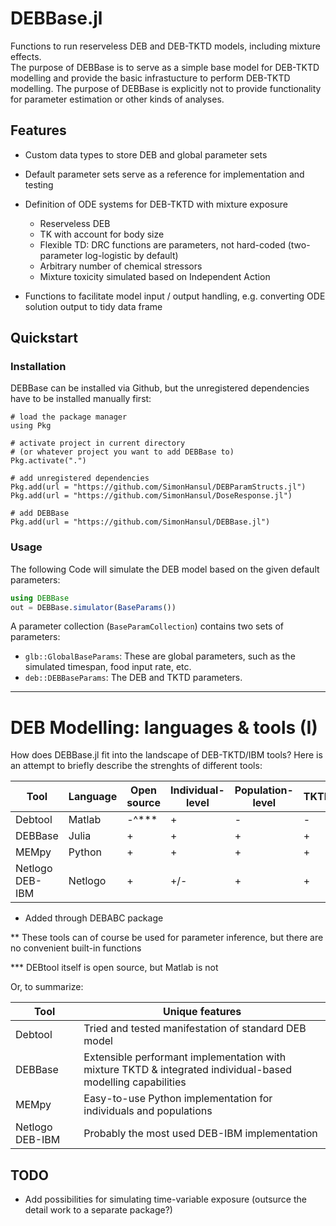 # DEBBase.jl 

Functions to run reserveless DEB and DEB-TKTD models, including mixture effects. <br>
The purpose of DEBBase is to serve as a simple base model for DEB-TKTD modelling and provide 
the basic infrastucture to perform DEB-TKTD modelling. 
The purpose of DEBBase is explicitly not to provide functionality for parameter estimation or other kinds of analyses. 

## Features

- Custom data types to store DEB and global parameter sets
- Default parameter sets serve as a reference for implementation and testing
- Definition of ODE systems for DEB-TKTD with mixture exposure
    - Reserveless DEB 
    - TK with account for body size
    - Flexible TD: DRC functions are parameters, not hard-coded (two-parameter log-logistic by default)
    - Arbitrary number of chemical stressors
    - Mixture toxicity simulated based on Independent Action

- Functions to facilitate model input / output handling, e.g. converting ODE solution output to tidy data frame

## Quickstart

### Installation

DEBBase can be installed via Github, but the unregistered dependencies have to be installed manually first:

```Julia#
# load the package manager
using Pkg

# activate project in current directory 
# (or whatever project you want to add DEBBase to)
Pkg.activate(".") 

# add unregistered dependencies
Pkg.add(url = "https://github.com/SimonHansul/DEBParamStructs.jl")
Pkg.add(url = "https://github.com/SimonHansul/DoseResponse.jl")

# add DEBBase
Pkg.add(url = "https://github.com/SimonHansul/DEBBase.jl")
```

### Usage

The following Code will simulate the DEB model based on the given default parameters:

```Julia
using DEBBase
out = DEBBase.simulator(BaseParams())
```

A parameter collection (`BaseParamCollection`) contains two sets of parameters: 
- `glb::GlobalBaseParams`: These are global parameters, such as the simulated timespan, food input rate, etc.
- `deb::DEBBaseParams`: The DEB and TKTD parameters.

---

# DEB Modelling: languages & tools (I)

How does DEBBase.jl fit into the landscape of DEB-TKTD/IBM tools? Here is an attempt to briefly describe the strenghts of different tools:


| Tool            | Language | Open source | Individual-level | Population-level | TKTD | Mixtures |Published | Performance |Parameter estimation |
|-----------------|----------|-------------|------------------|------------------|------|----------|----------|-------------|--------|
| Debtool         | Matlab   | -^***       | +                | -                |  -   |    -/?   |+         | ?           |+       |
| DEBBase         | Julia    | +           | +                | +                |  +   |     +    |-         | +           |+* | 
| MEMpy           | Python   | +           | +                | +                |  +   |    +     |-         | -           |-** |
| Netlogo DEB-IBM | Netlogo  | +           | +/-              | +                | +    |    +     |+         | -           |-** |   

* Added through DEBABC package

** These tools can of course be used for parameter inference, but there are no convenient built-in functions

*** DEBtool itself is open source, but Matlab is not


Or, to summarize:

| Tool            | Unique features                                      |
|-----------------|------------------------------------------------------|
| Debtool         | Tried and tested manifestation of standard DEB model |
| DEBBase         | Extensible performant implementation with mixture TKTD & integrated individual-based modelling capabilities |
| MEMpy           | Easy-to-use Python implementation for individuals and populations |
| Netlogo DEB-IBM | Probably the most used DEB-IBM implementation |




## TODO

- Add possibilities for simulating time-variable exposure (outsurce the detail work to a separate package?)
